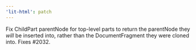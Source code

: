```yaml
---
'lit-html': patch
---
```


Fix ChildPart parentNode for top-level parts to return the parentNode they _will_ be inserted into, rather than the DocumentFragment they were cloned into. Fixes #2032.
